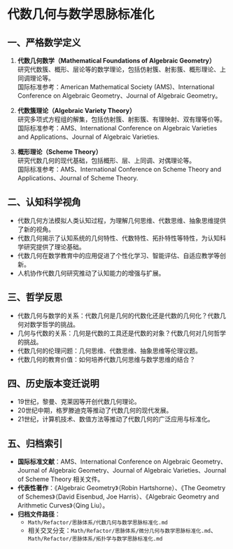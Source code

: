 # 代数几何与数学思脉标准化

## 一、严格数学定义

1. **代数几何数学（Mathematical Foundations of Algebraic Geometry）**  
   研究代数簇、概形、层论等的数学理论，包括仿射簇、射影簇、概形理论、上同调理论等。  
   国际标准参考：American Mathematical Society (AMS)、International Conference on Algebraic Geometry、Journal of Algebraic Geometry。

2. **代数簇理论（Algebraic Variety Theory）**  
   研究多项式方程组的解集，包括仿射簇、射影簇、有理映射、双有理等价等。  
   国际标准参考：AMS、International Conference on Algebraic Varieties and Applications、Journal of Algebraic Varieties.

3. **概形理论（Scheme Theory）**  
   研究代数几何的现代基础，包括概形、层、上同调、对偶理论等。  
   国际标准参考：AMS、International Conference on Scheme Theory and Applications、Journal of Scheme Theory.

## 二、认知科学视角

- 代数几何方法模拟人类认知过程，为理解几何思维、代数思维、抽象思维提供了新的视角。
- 代数几何揭示了认知系统的几何特性、代数特性、拓扑特性等特性，为认知科学研究提供了理论基础。
- 代数几何在数学教育中的应用促进了个性化学习、智能评估、自适应教学等创新。
- 人机协作代数几何研究推动了认知能力的增强与扩展。

## 三、哲学反思

- 代数几何与数学的关系：代数几何是几何的代数化还是代数的几何化？代数几何对数学哲学的挑战。
- 几何与代数的关系：几何是代数的工具还是代数的对象？代数几何对几何哲学的挑战。
- 代数几何的伦理问题：几何思维、代数思维、抽象思维等伦理议题。
- 代数几何的教育价值：如何培养代数几何思维与数学思维的结合？

## 四、历史版本变迁说明

- 19世纪，黎曼、克莱因等开创代数几何理论。
- 20世纪中期，格罗滕迪克等推动了代数几何的现代发展。
- 21世纪，计算机技术、数值方法等推动了代数几何的广泛应用与标准化。

## 五、归档索引

- **国际标准文献**：AMS、International Conference on Algebraic Geometry、Journal of Algebraic Geometry、Journal of Algebraic Varieties、Journal of Scheme Theory 相关文件。
- **代表性著作**：《Algebraic Geometry》（Robin Hartshorne）、《The Geometry of Schemes》（David Eisenbud, Joe Harris）、《Algebraic Geometry and Arithmetic Curves》（Qing Liu）。
- **归档文件路径**：  
  - `Math/Refactor/思脉体系/代数几何与数学思脉标准化.md`  
  - 相关交叉分支：`Math/Refactor/思脉体系/微分几何与数学思脉标准化.md`、`Math/Refactor/思脉体系/拓扑学与数学思脉标准化.md`
